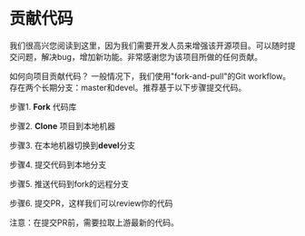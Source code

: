 # 贡献代码

我们很高兴您阅读到这里，因为我们需要开发人员来增强该开源项目。可以随时提交问题，解决bug，增加新功能。非常感谢您为该项目所做的任何贡献。

如何向项目贡献代码？ 一般情况下，我们使用"fork-and-pull"的Git workflow。存在两个长期分支：master和devel。推荐基于以下步骤提交代码。

步骤1. **Fork** 代码库

步骤2. **Clone** 项目到本地机器

步骤3. 在本地机器切换到**devel**分支

步骤4. 提交代码到本地分支

步骤5. 推送代码到fork的远程分支

步骤6. 提交PR，这样我们可以review你的代码

注意：在提交PR前，需要拉取上游最新的代码。
